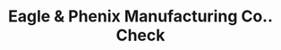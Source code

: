 ---
doi: 10.7916/D8JD67R5
date_other: '1870'
date_other_textual: 1870-1879
form: printed ephemera
genre:
- Checks (bank checks)
name:
- Eagle & Phenix Manufacturing Co.
object_in_context_url: https://biggert.cul.columbia.edu/items/view/ave_biggert_00116
subject_hierarchical_geographic:
- Columbus, Georgia, United States
subject_name:
- Eagle & Phenix Manufacturing Co.
title: Eagle & Phenix Manufacturing Co.. Check
sort_title: Eagle & Phenix Manufacturing Co.. Check
call_number: ave_biggert_00116
coordinates:
- 32.492222222222225,-84.94027777777778
pid: ave_biggert_00116
identifiers: ave_biggert_00116
permalink: /biggert/ave_biggert_00116/
layout: iiif-image-page
---